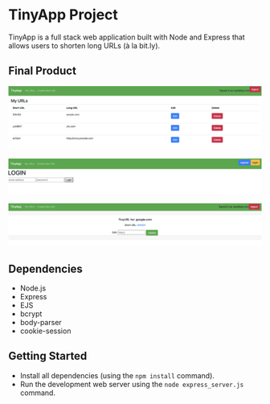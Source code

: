 # TinyApp Project

TinyApp is a full stack web application built with Node and Express that allows users to shorten long URLs (à la bit.ly).

## Final Product

!["screenshot of URLS page"](https://github.com/TorontosFinest/tinyapp/blob/master/docs/urls.png?raw=true)

!["screenshot of login page"](https://github.com/TorontosFinest/tinyapp/blob/master/docs/login.png?raw=true)

!["screenshot of edit page"](https://github.com/TorontosFinest/tinyapp/blob/master/docs/edit.png?raw=true)

## Dependencies

- Node.js
- Express
- EJS
- bcrypt
- body-parser
- cookie-session

## Getting Started

- Install all dependencies (using the `npm install` command).
- Run the development web server using the `node express_server.js` command.
